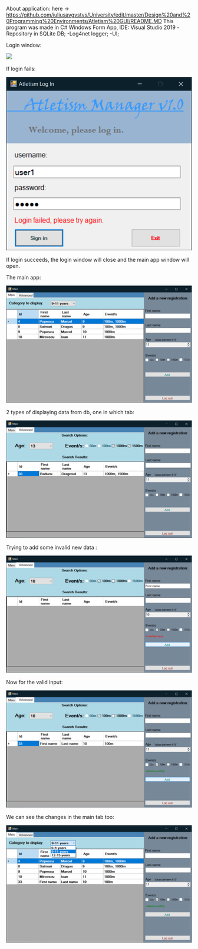 About application:
    here -> https://github.com/iuliusavgvstvs/University/edit/master/Design%20and%20Programming%20Environments/Atletism%20GUI/README.MD
This program was made in C# Windows Form App, IDE: Visual Studio 2019
-Repository in SQLite DB;
-Log4net logger;
-UI;

Login window:

![](/Design%20and%20Programming%20Environments/Atletism%20GUI%20%2E.NET/images/login.png)


If login fails:

![](/Design%20and%20Programming%20Environments/Atletism%20GUI%20.NET/images/login2.png)

If login succeeds, the login window will close and the main app window will open.

The main app:


![](/Design%20and%20Programming%20Environments/Atletism%20GUI%20.NET/images/main.png)


2 types of displaying data from db, one in which tab:


![](/Design%20and%20Programming%20Environments/Atletism%20GUI%20.NET/images/advanced.png)


Trying to add some invalid new data :


![](/Design%20and%20Programming%20Environments/Atletism%20GUI%20.NET/images/advanced_invalid_input.png)


Now for the valid input:


![](/Design%20and%20Programming%20Environments/Atletism%20GUI%20.NET/images/advanced_valid_input.png)


We can see the changes in the main tab too:


![](/Design%20and%20Programming%20Environments/Atletism%20GUI%20.NET/images/main2.png)
